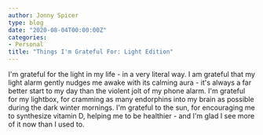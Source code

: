 ```yaml
---
author: Jonny Spicer
type: blog
date: "2020-08-04T00:00:00Z"
categories:
- Personal
title: "Things I'm Grateful For: Light Edition"
---
```

I'm grateful for the light in my life - in a very literal way. I am grateful that my light alarm gently nudges me awake with its calming aura - it's always a far better start to my
day than the violent jolt of my phone alarm. I'm grateful for my lightbox, for cramming as many endorphins into my brain as possible during the dark winter mornings. I'm grateful to
the sun, for encouraging me to synthesize vitamin D, helping me to be healthier - and I'm glad I see more of it now than I used to.
